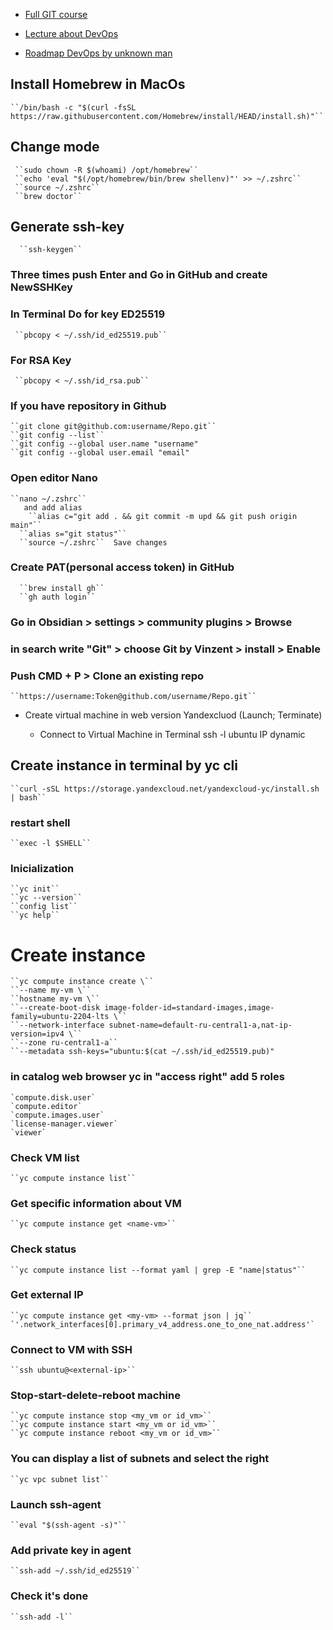 - [Full GIT course](https://youtu.be/O00FTZDxD0o?si=q1U6wC2giKM19oxM)

- [Lecture about DevOps](https://youtube.com/playlist?list=PLLELLTvDgUQ-iwnE9coLhb-ynyZUGzW6q&si=1YMwzEh2zhHRH_p7)

- [Roadmap DevOps by unknown man](https://youtu.be/2FsmJrorp9Q?si=FB-ew2L4uOU33J2R)
## Install Homebrew in MacOs
    ``/bin/bash -c "$(curl -fsSL https://raw.githubusercontent.com/Homebrew/install/HEAD/install.sh)"``

## Change mode
     ``sudo chown -R $(whoami) /opt/homebrew``
     ``echo 'eval "$(/opt/homebrew/bin/brew shellenv)"' >> ~/.zshrc``
     ``source ~/.zshrc``
     ``brew doctor``

## Generate ssh-key
      ``ssh-keygen``
### Three times push Enter and Go in GitHub and create NewSSHKey
### In Terminal Do for key ED25519
     ``pbcopy < ~/.ssh/id_ed25519.pub``
### For RSA Key
     ``pbcopy < ~/.ssh/id_rsa.pub``

### If you have repository in Github
    ``git clone git@github.com:username/Repo.git``
    ``git config --list``
    ``git config --global user.name "username"
    ``git config --global user.email "email"
### Open editor Nano
    ``nano ~/.zshrc``
       and add alias
        ``alias c="git add . && git commit -m upd && git push origin main"``
      ``alias s="git status"``
      ``source ~/.zshrc``  Save changes
### Create PAT(personal access token) in GitHub
      ``brew install gh``
      ``gh auth login``

### Go in Obsidian > settings > community plugins > Browse
### in search write "Git" > choose Git by Vinzent > install > Enable
### Push CMD + P > Clone an existing repo
    ``https://username:Token@github.com/username/Repo.git`` 
     
     
- Create virtual machine in web version Yandexcluod (Launch; Terminate)

    - Connect to Virtual Machine in Terminal  ssh -l ubuntu IP dynamic
## Create instance in terminal by yc cli
    ``curl -sSL https://storage.yandexcloud.net/yandexcloud-yc/install.sh | bash``
### restart shell
    ``exec -l $SHELL``
### Inicialization
    ``yc init``
    ``yc --version``
    ``config list``
    ``yc help``
# Create instance
    ``yc compute instance create \``
    ``--name my-vm \``
    ``hostname my-vm \``
    ``--create-boot-disk image-folder-id=standard-images,image-family=ubuntu-2204-lts \``
    ``--network-interface subnet-name=default-ru-central1-a,nat-ip-version=ipv4 \``
    ``--zone ru-central1-a``
    ``--metadata ssh-keys="ubuntu:$(cat ~/.ssh/id_ed25519.pub)"
### in catalog web browser yc in "access right" add 5 roles
    `compute.disk.user`
    `compute.editor`
    `compute.images.user`
    `license-manager.viewer`
    `viewer`
### Check VM list
    ``yc compute instance list``
### Get specific information about VM
    ``yc compute instance get <name-vm>``
### Check status
    ``yc compute instance list --format yaml | grep -E "name|status"``
### Get external IP
    ``yc compute instance get <my-vm> --format json | jq``
    `'.network_interfaces[0].primary_v4_address.one_to_one_nat.address'`

### Connect to VM with SSH
    ``ssh ubuntu@<external-ip>``
### Stop-start-delete-reboot machine
    ``yc compute instance stop <my_vm or id_vm>``
    ``yc compute instance start <my_vm or id_vm>``
    ``yc compute instance reboot <my_vm or id_vm>``
### You can display a list of subnets and select the right
    ``yc vpc subnet list``
### Launch ssh-agent
    ``eval "$(ssh-agent -s)"``
### Add private key in agent
    ``ssh-add ~/.ssh/id_ed25519``
### Check it's done
    ``ssh-add -l``